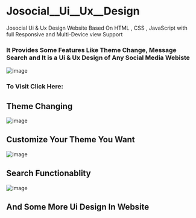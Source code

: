# Josocial__Ui__Ux__Design
 Josocial Ui & Ux Design Website Based On HTML , CSS , JavaScript with full Responsive and Multi-Device view Support 
 
 ### It Provides Some Features Like Theme Change, Message Search and It is a Ui & Ux Design of Any Social Media Webiste 
 
 ![image](https://user-images.githubusercontent.com/65014926/185840689-22a4dc61-0da3-461f-b5b3-22cfaaf37160.png)


### To Visit Click Here: 










## Theme Changing

![image](https://user-images.githubusercontent.com/65014926/185840764-cacc3d4b-8eaf-49b2-b7c4-8fd7f515678e.png)


## Customize Your Theme You Want

![image](https://user-images.githubusercontent.com/65014926/185840903-f0d12dfc-c35a-4789-a8f7-f5a9d86cef91.png)


## Search Functionablity

![image](https://user-images.githubusercontent.com/65014926/185840947-dcbcc034-9674-4595-9348-00472894ed5c.png)


## And Some More Ui Design In Website 



